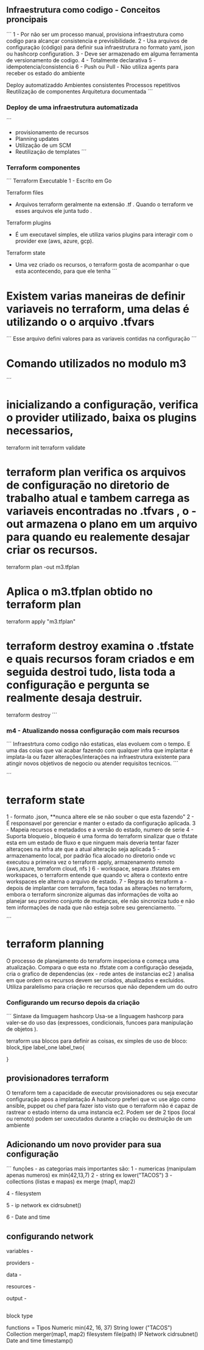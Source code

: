 ## Infraestrutura como codigo - Conceitos proncipais

´´´
1 - Por não ser um processo manual, provisiona infraestrutura como codigo para alcançar consistencia e previsibilidade.
2 - Usa arquivos de configuração (código) para definir sua infraestrutura no formato yaml, json ou hashcorp configuration.
3 - Deve ser armazenado em alguma ferramenta de versionamento de codigo.
4 - Totalmente declarativa
5 - idempotencia/consistencia
6 - Push ou Pull - Não utiliza agents para receber os estado do ambiente

Deploy automatizaddo
Ambientes consistentes
Processos repetitivos
Reutilização de componentes 
Arquitetura documentada
´´´

### Deploy de uma infraestrutura automatizada
´´´
- provisionamento de recursos
- Planning updates
- Utilização de um SCM
- Reutilização de templates
´´´

### Terraform componentes
´´´
Terraform Executable
1 - Escrito em Go

Terraform files
- Arquivos terraform geralmente na extensão .tf . Quando o terraform ve esses arquivos ele junta tudo .

Terraform plugins 
- É um executavel simples, ele utiliza varios plugins para interagir com o provider exe (aws, azure, gcp).

Terraform state
- Uma vez criado os recursos, o terraform gosta de acompanhar o que esta acontecendo, para que ele tenha 
´´´

# Existem varias maneiras de definir variaveis no terraform, uma delas é utilizando o o arquivo .tfvars
´´´
Esse arquivo defini valores para as variaveis contidas na configuração
´´´
# Comando utilizados no modulo m3
´´´
# inicializando a configuração, verifica o provider utilizado, baixa os plugins necessarios, 
terraform init
terraform validate
# terraform plan verifica os arquivos de configuração no diretorio de trabalho atual e tambem carrega as variaveis encontradas no .tfvars , o -out armazena o plano em um arquivo para quando eu realemente desajar criar os recursos.
terraform plan -out m3.tfplan
# Aplica o m3.tfplan obtido no terraform plan
terraform apply "m3.tfplan"
# terraform destroy examina o .tfstate e quais recursos foram criados e em seguida destroi tudo, lista toda a configuração e pergunta se realmente desaja destruir.
terraform destroy
´´´


### m4 - Atualizando nossa configuração com mais recursos

´´´
Infraestrtura como codigo não estaticas, elas evoluem com o tempo. E uma das coias que vai acabar fazendo com qualquer infra que implantar é implata-la ou fazer alterações/interações na infraestrutura existente para atingir novos objetivos de negocio ou atender requisitos tecnicos.
´´´

´´´
# terraform state
1 - formato .json, **nunca altere ele se não souber o que esta fazendo"
2 - É responsavel por gerenciar e manter o estado da configuração aplicada.
3 - Mapeia recursos e metadados e a versão do estado, numero de serie 
4 - Suporta bloqueio , bloqueio é uma forma do terraform sinalizar que o tfstate esta em um estado de fluxo e que ninguem mais deveria tentar fazer alteraçoes na infra ate que a atual alteração seja aplicada
5 - armazenamento local, por padrão fica alocado no diretorio onde vc executou a primeira vez o terraform apply, armazenamento remoto (aws,azure, terraform cloud, nfs )
6 - workspace, separa .tfstates em workspaces, o terraform entende que quando vc altera o contexto entre workspaces ele alterna o arquivo de estado.
7 -  Regras do terraform
     a - depois de implantar com terraform, faça todas as alterações no terraform, embora o terraform sincronize algumas das informações de volta ao planejar seu proximo conjunto de mudanças, ele não sincroniza tudo e não tem informações de nada que não esteja sobre seu gerenciamento.
´´´

´´´
# terraform planning
O processo de planejamento do terraform inspeciona e começa uma atualização. Compara o que esta no .tfstate com a configuração desejada, cria o grafico de dependencias (ex - rede antes de instancias ec2 ) analisa em que ordem os recursos devem ser criados, atualizados e excluidos. Utiliza paralelismo para criação re recursos que não dependem um do outro

### Configurando um recurso depois da criação

´´´
Sintaxe da limguagem hashcorp
Usa-se a linguagem hashcorp para valer-se do uso das (expressoes, condicionais, funcoes para manipulação de objetos ).

terraform usa blocos para definir as coisas, 
ex simples de uso de bloco:
block_tipe label_one label_two{


}

## provisionadores terraform

O terraform tem a capacidade de executar provisionadores ou seja executar configuração apos a implantação
A hashcorp preferi que vc use algo como ansible, puppet ou chef para fazer isto visto que o terraform não é capaz de rastrear o estado interno da uma instancia ec2.
Podem ser de 2 tipos (local ou remoto)
podem ser uxecutados durante a criação ou destruição de um ambiente


## Adicionando um novo provider para sua configuração

´´´
funções - as categorias mais importantes são:
1 - numericas (manipulam apenas numeros)
ex min(42,13,7)
2 - string 
ex lower("TACOS")
3 - collections (listas e mapas)
ex merge (map1, map2)

4 - filesystem

5 - ip network
ex cidrsubnet()

6 - Date and time

## configurando network


variables -

providers - 

data - 

resources - 

output - 

##

block type

functions = Tipos Numeric min(42, 16, 37)
                              String lower ("TACOS") 
                              Collection merger(map1, map2)
                              filesystem file(path)
                              IP Network cidrsubnet()
                              Date and time timestamp()



